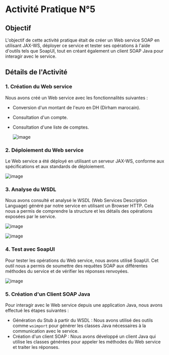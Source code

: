 # Activité Pratique N°5

## Objectif
L'objectif de cette activité pratique était de créer un Web service SOAP en utilisant JAX-WS, déployer ce service et tester ses opérations à l'aide d'outils tels que SoapUI, tout en créant également un client SOAP Java pour interagir avec le service.

## Détails de l'Activité

### 1. Création du Web service
Nous avons créé un Web service avec les fonctionnalités suivantes :
- Conversion d'un montant de l'euro en DH (Dirham marocain).
- Consultation d'un compte.
- Consultation d'une liste de comptes.

  ![image](https://github.com/ducloser90/SD_Activite5/assets/167253342/305ed049-dbd4-44ac-a9af-4cec2aa59fb3)

### 2. Déploiement du Web service
Le Web service a été déployé en utilisant un serveur JAX-WS, conforme aux spécifications et aux standards de déploiement.

![image](https://github.com/ducloser90/SD_Activite5/assets/167253342/ee41fe00-3db4-4b5f-a953-20e2e2715170)


### 3. Analyse du WSDL
Nous avons consulté et analysé le WSDL (Web Services Description Language) généré par notre service en utilisant un Browser HTTP. Cela nous a permis de comprendre la structure et les détails des opérations exposées par le service.

![image](https://github.com/ducloser90/SD_Activite5/assets/167253342/1cf42c2c-7564-4969-9cb3-f7034fb909bd)

![image](https://github.com/ducloser90/SD_Activite5/assets/167253342/647f11dc-0917-425d-ba17-68bd4d31c388)

### 4. Test avec SoapUI
Pour tester les opérations du Web service, nous avons utilisé SoapUI. Cet outil nous a permis de soumettre des requêtes SOAP aux différentes méthodes du service et de vérifier les réponses renvoyées.

![image](https://github.com/ducloser90/SD_Activite5/assets/167253342/192e8bda-e981-4f94-9c7d-12c6b23257d1)


### 5. Création d'un Client SOAP Java
Pour interagir avec le Web service depuis une application Java, nous avons effectué les étapes suivantes :
- Génération du Stub à partir du WSDL : Nous avons utilisé des outils comme `wsimport` pour générer les classes Java nécessaires à la communication avec le service.
- Création d'un client SOAP : Nous avons développé un client Java qui utilise les classes générées pour appeler les méthodes du Web service et traiter les réponses.


